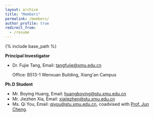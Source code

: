```yaml
---
layout: archive
title: "Members"
permalink: /members/
author_profile: true
redirect_from:
  - /resume
---
```



{% include base_path %}

**Principal Investigator**

* Dr. Fujie Tang, Email: [tangfujie@xmu.edu.cn](tangfujie@xmu.edu.cn)

  Office: B513-1 Wenxuan Building, Xiang'an Campus

**Ph.D Student**

* Mr. Boying Huang, Email: [huangboying@stu.xmu.edu.cn](huangboying@stu.xmu.edu.cn)
* Mr. Jiezhen Xia, Email: [xiajiezhen@stu.xmu.edu.cn](xiajiezhen@stu.xmu.edu.cn)
* Ms. Qi You, Email: [qiyou@stu.xmu.edu.cn](qiyou@stu.xmu.edu.cn), coadvised with [Prof. Jun Cheng](https://www.cheng-group.net/).